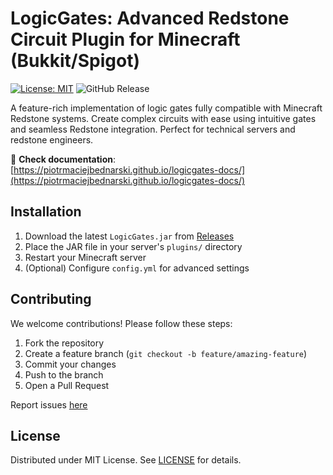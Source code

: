 # LogicGates: Advanced Redstone Circuit Plugin for Minecraft (Bukkit/Spigot)

[![License: MIT](https://img.shields.io/badge/License-MIT-yellow.svg)](https://opensource.org/licenses/MIT)
![GitHub Release](https://img.shields.io/github/v/release/piotrmaciejbednarski/LogicGates)

A feature-rich implementation of logic gates fully compatible with Minecraft Redstone systems. Create complex circuits with ease using intuitive gates and seamless Redstone integration. Perfect for technical servers and redstone engineers.

🔗 **Check documentation**: [https://piotrmaciejbednarski.github.io/logicgates-docs/](https://piotrmaciejbednarski.github.io/logicgates-docs/)

## Installation

1. Download the latest `LogicGates.jar` from [Releases](https://github.com/piotrmaciejbednarski/logicgates/releases)
2. Place the JAR file in your server's `plugins/` directory
3. Restart your Minecraft server
4. (Optional) Configure `config.yml` for advanced settings

## Contributing

We welcome contributions! Please follow these steps:
1. Fork the repository
2. Create a feature branch (`git checkout -b feature/amazing-feature`)
3. Commit your changes
4. Push to the branch
5. Open a Pull Request

Report issues [here](https://github.com/piotrmaciejbednarski/logicgates/issues)

## License

Distributed under MIT License. See [LICENSE](https://mit-license.org/) for details.
